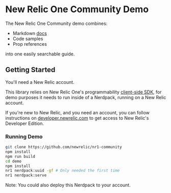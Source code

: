 # New Relic One Community Demo

The New Relic One Community demo combines:

- Markdown [docs](../docs)
- Code samples
- Prop references

into one easily searchable guide.

## Getting Started

You'll need a New Relic account.

This library relies on New Relic One's programmability [client-side SDK](https://developer.newrelic.com/client-side-sdk/index.html), for demo purposes it needs to run inside of a Nerdpack, running on a New Relic account.

If you're new to New Relic, and you need an account, you can follow instructions on [developer.newrelic.com](https://developer.newrelic.com/) to get access to New Relic's Developer Edition.

### Running Demo

```sh
git clone https://github.com/newrelic/nr1-community
npm install
npm run build
cd demo
npm install
nr1 nerdpack:uuid -gf # Only needed the first time
nr1 nerdpack:serve
```

Note: You could also deploy this Nerdpack to your account.
